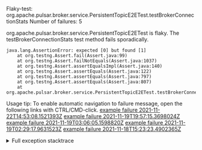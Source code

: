         
Flaky-test: org.apache.pulsar.broker.service.PersistentTopicE2ETest.testBrokerConnectionStats
Number of failures: 5

org.apache.pulsar.broker.service.PersistentTopicE2ETest is flaky. The testBrokerConnectionStats test method fails sporadically.

```
java.lang.AssertionError: expected [0] but found [1]
	at org.testng.Assert.fail(Assert.java:99)
	at org.testng.Assert.failNotEquals(Assert.java:1037)
	at org.testng.Assert.assertEqualsImpl(Assert.java:140)
	at org.testng.Assert.assertEquals(Assert.java:122)
	at org.testng.Assert.assertEquals(Assert.java:797)
	at org.testng.Assert.assertEquals(Assert.java:807)
	at org.apache.pulsar.broker.service.PersistentTopicE2ETest.testBrokerConnectionStats(PersistentTopicE2ETest.java:1549)
```

Usage tip: To enable automatic navigation to failure message, open the following links with CTRL/CMD-click.
[example failure 2021-11-22T14:53:08.1521393Z](https://github.com/apache/pulsar/runs/4287950608?check_suite_focus=true?check_suite_focus=true#step:9:209)
[example failure 2021-11-19T19:57:15.3698024Z](https://github.com/apache/pulsar/runs/4268539104?check_suite_focus=true?check_suite_focus=true#step:9:209)
[example failure 2021-11-19T03:06:05.1598820Z](https://github.com/apache/pulsar/runs/4259782607?check_suite_focus=true?check_suite_focus=true#step:9:209)
[example failure 2021-11-19T02:29:17.9631523Z](https://github.com/apache/pulsar/runs/4259542832?check_suite_focus=true?check_suite_focus=true#step:9:209)
[example failure 2021-11-18T15:23:23.4902365Z](https://github.com/apache/pulsar/runs/4253132939?check_suite_focus=true?check_suite_focus=true#step:9:209)


<details>
<summary>Full exception stacktrace</summary>
<code><pre>
java.lang.AssertionError: expected [0] but found [1]
	at org.testng.Assert.fail(Assert.java:99)
	at org.testng.Assert.failNotEquals(Assert.java:1037)
	at org.testng.Assert.assertEqualsImpl(Assert.java:140)
	at org.testng.Assert.assertEquals(Assert.java:122)
	at org.testng.Assert.assertEquals(Assert.java:797)
	at org.testng.Assert.assertEquals(Assert.java:807)
	at org.apache.pulsar.broker.service.PersistentTopicE2ETest.testBrokerConnectionStats(PersistentTopicE2ETest.java:1549)
	at java.base/jdk.internal.reflect.NativeMethodAccessorImpl.invoke0(Native Method)
	at java.base/jdk.internal.reflect.NativeMethodAccessorImpl.invoke(NativeMethodAccessorImpl.java:62)
	at java.base/jdk.internal.reflect.DelegatingMethodAccessorImpl.invoke(DelegatingMethodAccessorImpl.java:43)
	at java.base/java.lang.reflect.Method.invoke(Method.java:566)
	at org.testng.internal.MethodInvocationHelper.invokeMethod(MethodInvocationHelper.java:132)
	at org.testng.internal.InvokeMethodRunnable.runOne(InvokeMethodRunnable.java:45)
	at org.testng.internal.InvokeMethodRunnable.call(InvokeMethodRunnable.java:73)
	at org.testng.internal.InvokeMethodRunnable.call(InvokeMethodRunnable.java:11)
	at java.base/java.util.concurrent.FutureTask.run(FutureTask.java:264)
	at java.base/java.util.concurrent.ThreadPoolExecutor.runWorker(ThreadPoolExecutor.java:1128)
	at java.base/java.util.concurrent.ThreadPoolExecutor$Worker.run(ThreadPoolExecutor.java:628)
	at java.base/java.lang.Thread.run(Thread.java:829)

</pre></code>
</details>


